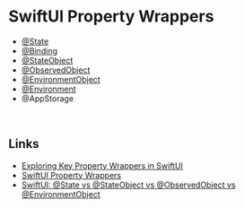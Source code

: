 # SwiftUI Property Wrappers

- [@State](https://github.com/brittpinder/ios-reference/tree/main/swiftui/property-wrappers/State)
- [@Binding](https://github.com/brittpinder/ios-reference/tree/main/swiftui/property-wrappers/Binding)
- [@StateObject](https://github.com/brittpinder/ios-reference/tree/main/swiftui/property-wrappers/StateObject)
- [@ObservedObject](https://github.com/brittpinder/ios-reference/tree/main/swiftui/property-wrappers/ObservedObject)
- [@EnvironmentObject](https://github.com/brittpinder/ios-reference/tree/main/swiftui/property-wrappers/EnvironmentObject)
- [@Environment](https://github.com/brittpinder/ios-reference/tree/main/swiftui/property-wrappers/Environment)
- @AppStorage

<br/>

## Links

- [Exploring Key Property Wrappers in SwiftUI](https://fatbobman.com/en/posts/exploring-key-property-wrappers-in-swiftui/)
- [SwiftUI Property Wrappers](https://swiftuipropertywrappers.com/)
- [SwiftUI: @State vs @StateObject vs @ObservedObject vs @EnvironmentObject](https://purple.telstra.com/blog/swiftui---state-vs--stateobject-vs--observedobject-vs--environme)